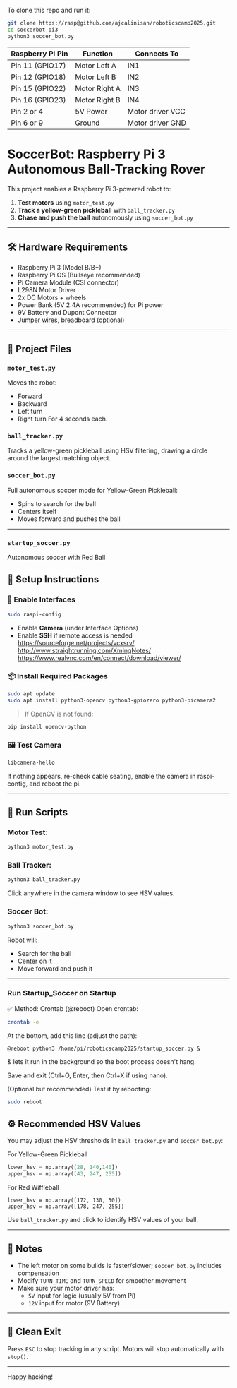 To clone this repo and run it:

```bash
git clone https://rasp@github.com/ajcalinisan/roboticscamp2025.git
cd soccerbot-pi3
python3 soccer_bot.py
```
| Raspberry Pi Pin | Function      | Connects To               |
| ---------------- | ------------- | ------------------------- |
| Pin 11 (GPIO17)  | Motor Left A  | IN1                       |
| Pin 12 (GPIO18)  | Motor Left B  | IN2                       |
| Pin 15 (GPIO22)  | Motor Right A | IN3                       |
| Pin 16 (GPIO23)  | Motor Right B | IN4                       |
| Pin 2 or 4       | 5V Power      | Motor driver VCC          |
| Pin 6 or 9       | Ground        | Motor driver GND          |

# SoccerBot: Raspberry Pi 3 Autonomous Ball-Tracking Rover

This project enables a Raspberry Pi 3-powered robot to:

1. **Test motors** using `motor_test.py`
2. **Track a yellow-green pickleball** with `ball_tracker.py`
3. **Chase and push the ball** autonomously using `soccer_bot.py`

---

## 🛠 Hardware Requirements

- Raspberry Pi 3 (Model B/B+)
- Raspberry Pi OS (Bullseye recommended)
- Pi Camera Module (CSI connector)
- L298N Motor Driver
- 2x DC Motors + wheels
- Power Bank (5V 2.4A recommended) for Pi power
- 9V Battery and Dupont Connector
- Jumper wires, breadboard (optional)

---

## 📁 Project Files

### `motor_test.py`

Moves the robot:

- Forward
- Backward
- Left turn
- Right turn 
For 4 seconds each.

### `ball_tracker.py`

Tracks a yellow-green pickleball using HSV filtering, drawing a circle around the largest matching object.

### `soccer_bot.py`

Full autonomous soccer mode for Yellow-Green Pickleball:

- Spins to search for the ball
- Centers itself
- Moves forward and pushes the ball

---
### `startup_soccer.py`

Autonomous soccer with Red Ball

## 🧪 Setup Instructions

### 🔌 Enable Interfaces

```bash
sudo raspi-config
```

- Enable **Camera** (under Interface Options)
- Enable **SSH** if remote access is needed
https://sourceforge.net/projects/vcxsrv/
http://www.straightrunning.com/XmingNotes/
https://www.realvnc.com/en/connect/download/viewer/
### 📦 Install Required Packages

```bash
sudo apt update
sudo apt install python3-opencv python3-gpiozero python3-picamera2
```

> If OpenCV is not found:

```bash
pip install opencv-python
```

### 🖼️ Test Camera

```bash
libcamera-hello
```

If nothing appears, re-check cable seating, enable the camera in raspi-config, and reboot the pi.

---

## 🧪 Run Scripts

### Motor Test:

```bash
python3 motor_test.py
```

### Ball Tracker:

```bash
python3 ball_tracker.py
```

Click anywhere in the camera window to see HSV values.

### Soccer Bot:

```bash
python3 soccer_bot.py
```

Robot will:

- Search for the ball
- Center on it
- Move forward and push it

---
### Run Startup_Soccer on Startup
✅ Method: Crontab (@reboot)
Open crontab:

```bash
crontab -e
```
At the bottom, add this line (adjust the path):
```
@reboot python3 /home/pi/roboticscamp2025/startup_soccer.py &
```
& lets it run in the background so the boot process doesn't hang.

Save and exit (Ctrl+O, Enter, then Ctrl+X if using nano).

(Optional but recommended) Test it by rebooting:

```bash
sudo reboot
```

## ⚙️ Recommended HSV Values

You may adjust the HSV thresholds in `ball_tracker.py` and `soccer_bot.py`:

For Yellow-Green Pickleball
```python
lower_hsv = np.array([28, 140,140])
upper_hsv = np.array([43, 247, 255])
```
For Red Wiffleball
```
lower_hsv = np.array([172, 130, 50])
upper_hsv = np.array([178, 247, 255])
```
Use `ball_tracker.py` and click to identify HSV values of your ball.

---

## 🤖 Notes

- The left motor on some builds is faster/slower; `soccer_bot.py` includes compensation
- Modify `TURN_TIME` and `TURN_SPEED` for smoother movement
- Make sure your motor driver has:
  - `5V` input for logic (usually 5V from Pi)
  - `12V` input for motor (9V Battery)

---


## 🧼 Clean Exit

Press `ESC` to stop tracking in any script. Motors will stop automatically with `stop()`.

---

Happy hacking!

